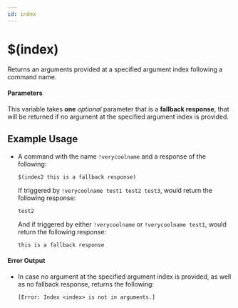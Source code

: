 ```yaml
---
id: index
---
```


# $(index)

Returns an arguments provided at a specified argument index following a command name.

#### Parameters

This variable takes **one** *optional* parameter that is a **fallback response**, that will be returned if no argument at the specified argument index is provided.

## Example Usage

* A command with the name `!verycoolname` and a response of the following:

    ```
    $(index2 this is a fallback response)
    ```

    If triggered by `!verycoolname test1 test2 test3`, would return the following response:

    ```
    test2
    ```

    And if triggered by either `!verycoolname` or `!verycoolname test1`, would return the following response:

    ```
    this is a fallback response
    ```

#### Error Output

* In case no argument at the specified argument index is provided, as well as no fallback response, returns the following:

    ```
    [Error: Index <index> is not in arguments.]
    ```
